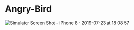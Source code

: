 # Angry-Bird

![Simulator Screen Shot - iPhone 8 - 2019-07-23 at 18 08 57](https://user-images.githubusercontent.com/47924250/61723611-1b299680-ad75-11e9-9231-a143dbbeb933.png)
